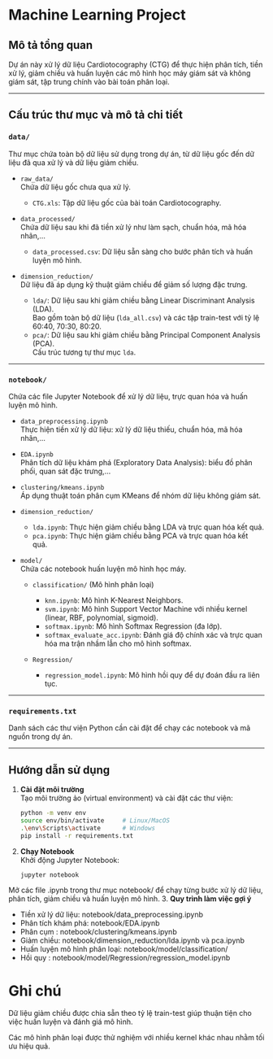 # Machine Learning Project

## Mô tả tổng quan
Dự án này xử lý dữ liệu Cardiotocography (CTG) để thực hiện phân tích, tiền xử lý, giảm chiều và huấn luyện các mô hình học máy giám sát và không giám sát, tập trung chính vào bài toán phân loại.

---

## Cấu trúc thư mục và mô tả chi tiết

### `data/`
Thư mục chứa toàn bộ dữ liệu sử dụng trong dự án, từ dữ liệu gốc đến dữ liệu đã qua xử lý và dữ liệu giảm chiều.

- `raw_data/`  
  Chứa dữ liệu gốc chưa qua xử lý.  
  - `CTG.xls`: Tập dữ liệu gốc của bài toán Cardiotocography.

- `data_processed/`  
  Chứa dữ liệu sau khi đã tiền xử lý như làm sạch, chuẩn hóa, mã hóa nhãn,...  
  - `data_processed.csv`: Dữ liệu sẵn sàng cho bước phân tích và huấn luyện mô hình.

- `dimension_reduction/`  
  Dữ liệu đã áp dụng kỹ thuật giảm chiều để giảm số lượng đặc trưng.  
  - `lda/`: Dữ liệu sau khi giảm chiều bằng Linear Discriminant Analysis (LDA).  
    Bao gồm toàn bộ dữ liệu (`lda_all.csv`) và các tập train-test với tỷ lệ 60:40, 70:30, 80:20.  
  - `pca/`: Dữ liệu sau khi giảm chiều bằng Principal Component Analysis (PCA).  
    Cấu trúc tương tự thư mục `lda`.

---

### `notebook/`
Chứa các file Jupyter Notebook để xử lý dữ liệu, trực quan hóa và huấn luyện mô hình.

- `data_preprocessing.ipynb`  
  Thực hiện tiền xử lý dữ liệu: xử lý dữ liệu thiếu, chuẩn hóa, mã hóa nhãn,...

- `EDA.ipynb`  
  Phân tích dữ liệu khám phá (Exploratory Data Analysis): biểu đồ phân phối, quan sát đặc trưng,...

- `clustering/kmeans.ipynb`  
  Áp dụng thuật toán phân cụm KMeans để nhóm dữ liệu không giám sát.

- `dimension_reduction/`  
  - `lda.ipynb`: Thực hiện giảm chiều bằng LDA và trực quan hóa kết quả.  
  - `pca.ipynb`: Thực hiện giảm chiều bằng PCA và trực quan hóa kết quả.

- `model/`  
  Chứa các notebook huấn luyện mô hình học máy.

  - `classification/` (Mô hình phân loại)  
    - `knn.ipynb`: Mô hình K-Nearest Neighbors.  
    - `svm.ipynb`: Mô hình Support Vector Machine với nhiều kernel (linear, RBF, polynomial, sigmoid).  
    - `softmax.ipynb`: Mô hình Softmax Regression (đa lớp).  
    - `softmax_evaluate_acc.ipynb`: Đánh giá độ chính xác và trực quan hóa ma trận nhầm lẫn cho mô hình softmax.

  - `Regression/`  
    - `regression_model.ipynb`: Mô hình hồi quy để dự đoán đầu ra liên tục.

---

### `requirements.txt`
Danh sách các thư viện Python cần cài đặt để chạy các notebook và mã nguồn trong dự án.

---

## Hướng dẫn sử dụng

1. **Cài đặt môi trường**  
   Tạo môi trường ảo (virtual environment) và cài đặt các thư viện:
   ```bash
   python -m venv env
   source env/bin/activate     # Linux/MacOS
   .\env\Scripts\activate      # Windows
   pip install -r requirements.txt
2. **Chạy Notebook** \
    Khởi động Jupyter Notebook:
    ```bash
    jupyter notebook

Mở các file .ipynb trong thư mục notebook/ để chạy từng bước xử lý dữ liệu, phân tích, giảm chiều và huấn luyện mô hình.
3. **Quy trình làm việc gợi ý**

   - Tiền xử lý dữ liệu: notebook/data_preprocessing.ipynb 
   - Phân tích khám phá: notebook/EDA.ipynb 
   - Phân cụm : notebook/clustering/kmeans.ipynb 
   - Giảm chiều: notebook/dimension_reduction/lda.ipynb và pca.ipynb 
   - Huấn luyện mô hình phân loại: notebook/model/classification/
   - Hồi quy : notebook/model/Regression/regression_model.ipynb

# Ghi chú
Dữ liệu giảm chiều được chia sẵn theo tỷ lệ train-test giúp thuận tiện cho việc huấn luyện và đánh giá mô hình.

Các mô hình phân loại được thử nghiệm với nhiều kernel khác nhau nhằm tối ưu hiệu quả.

